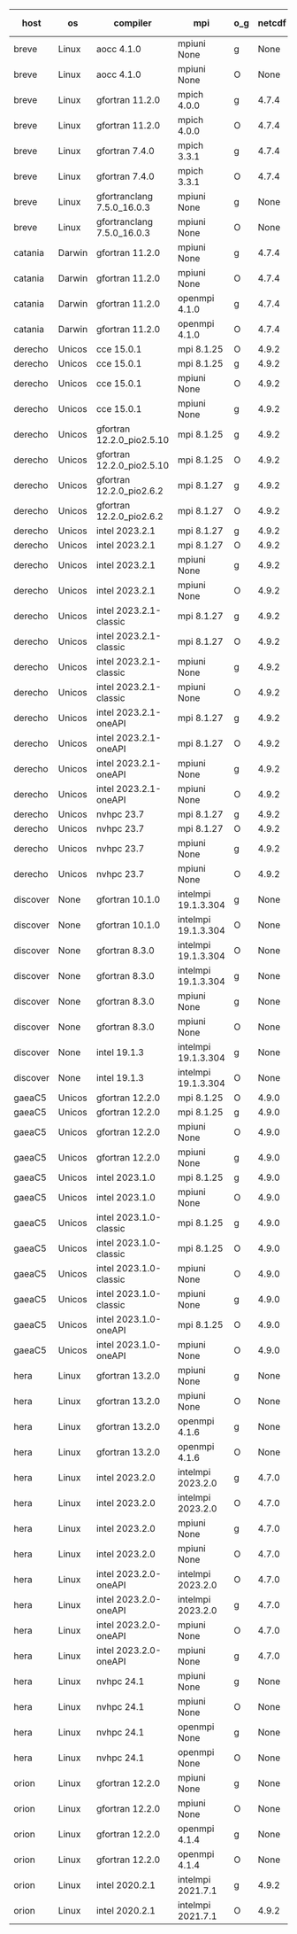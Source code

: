 

| host     | os       | compiler                              | mpi                      | o_g        | netcdf        | build       | u_pass          | u_fail          | s_pass            | s_fail            | e_pass             | e_fail             | nuopc_pass       | nuopc_fail       | artifacts link          |
|----------|----------|---------------------------------------|--------------------------|------------|---------------|-------------|-----------------|-----------------|-------------------|-------------------|--------------------|--------------------|------------------|------------------|-------------------------|
| breve | Linux | aocc 4.1.0 | mpiuni None  | g | None  | PASS | 12502 | 26 | 8 | 0 | 44 | 0 | None | None | <a href="https://github.com/esmf-org/esmf-test-artifacts/tree/a071a99e47792705a9cb11102bff673ea04bec29/develop/aocc/4.1.0/g/mpiuni/None" target="_blank">a071a99</a> | 
| breve | Linux | aocc 4.1.0 | mpiuni None  | O | None  | PASS | 12502 | 26 | 8 | 0 | 44 | 0 | None | None | <a href="https://github.com/esmf-org/esmf-test-artifacts/tree/3ef83193ecbd94c0a2360b831a33c70aaa79d04c/develop/aocc/4.1.0/O/mpiuni/None" target="_blank">3ef8319</a> | 
| breve | Linux | gfortran 11.2.0 | mpich 4.0.0  | g | 4.7.4  | PASS | 14198 | 0 | 50 | 0 | 81 | 0 | 56 | 0 | <a href="https://github.com/esmf-org/esmf-test-artifacts/tree/58d9b3a3b80c8b6096e99ac5e88e97f6d338c4cb/develop/gfortran/11.2.0/g/mpich/4.0.0" target="_blank">58d9b3a</a> | 
| breve | Linux | gfortran 11.2.0 | mpich 4.0.0  | O | 4.7.4  | PASS | 14198 | 0 | 50 | 0 | 81 | 0 | 56 | 0 | <a href="https://github.com/esmf-org/esmf-test-artifacts/tree/dc9f86ab49100e9fb3424a470b76b700f20ecfe2/develop/gfortran/11.2.0/O/mpich/4.0.0" target="_blank">dc9f86a</a> | 
| breve | Linux | gfortran 7.4.0 | mpich 3.3.1  | g | 4.7.4  | PASS | 14198 | 0 | 50 | 0 | 81 | 0 | 56 | 0 | <a href="https://github.com/esmf-org/esmf-test-artifacts/tree/e5ab4ea760dd7f60cd4c257147e9aa79f9cfee9c/develop/gfortran/7.4.0/g/mpich/3.3.1" target="_blank">e5ab4ea</a> | 
| breve | Linux | gfortran 7.4.0 | mpich 3.3.1  | O | 4.7.4  | PASS | 14198 | 0 | 50 | 0 | 81 | 0 | 56 | 0 | <a href="https://github.com/esmf-org/esmf-test-artifacts/tree/ba7848c7e1cb0ec982ed98174d1bbd4e1d101854/develop/gfortran/7.4.0/O/mpich/3.3.1" target="_blank">ba7848c</a> | 
| breve | Linux | gfortranclang 7.5.0_16.0.3 | mpiuni None  | g | None  | PASS | 12528 | 0 | 8 | 0 | 44 | 0 | None | None | <a href="https://github.com/esmf-org/esmf-test-artifacts/tree/19c3d2ec999b44970e0af48dd5365ef5709cf7cb/develop/gfortranclang/7.5.0_16.0.3/g/mpiuni/None" target="_blank">19c3d2e</a> | 
| breve | Linux | gfortranclang 7.5.0_16.0.3 | mpiuni None  | O | None  | PASS | 12528 | 0 | 8 | 0 | 44 | 0 | None | None | <a href="https://github.com/esmf-org/esmf-test-artifacts/tree/03972d2f31113e5b45b20e8a772e2d8191688d6f/develop/gfortranclang/7.5.0_16.0.3/O/mpiuni/None" target="_blank">03972d2</a> | 
| catania | Darwin | gfortran 11.2.0 | mpiuni None  | g | 4.7.4  | PASS | 12528 | 0 | 8 | 0 | 44 | 0 | None | None | <a href="https://github.com/esmf-org/esmf-test-artifacts/tree/10f005fab4abfaa69dcd7cadbece39b914433aad/develop/gfortran/11.2.0/g/mpiuni/None" target="_blank">10f005f</a> | 
| catania | Darwin | gfortran 11.2.0 | mpiuni None  | O | 4.7.4  | PASS | 12528 | 0 | 8 | 0 | 44 | 0 | None | None | <a href="https://github.com/esmf-org/esmf-test-artifacts/tree/1035592f507482dfe3e91ca0d90b0db5cea82853/develop/gfortran/11.2.0/O/mpiuni/None" target="_blank">1035592</a> | 
| catania | Darwin | gfortran 11.2.0 | openmpi 4.1.0  | g | 4.7.4  | PASS | 14195 | 3 | 50 | 0 | 81 | 0 | 56 | 0 | <a href="https://github.com/esmf-org/esmf-test-artifacts/tree/ccc6dff8d58d4ee7db20b1f34cbef255af3ccf71/develop/gfortran/11.2.0/g/openmpi/4.1.0" target="_blank">ccc6dff</a> | 
| catania | Darwin | gfortran 11.2.0 | openmpi 4.1.0  | O | 4.7.4  | PASS | 14195 | 3 | 50 | 0 | 81 | 0 | 56 | 0 | <a href="https://github.com/esmf-org/esmf-test-artifacts/tree/bb5c1e42a3e263480e41b24646843bbc1467f35d/develop/gfortran/11.2.0/O/openmpi/4.1.0" target="_blank">bb5c1e4</a> | 
| derecho | Unicos | cce 15.0.1 | mpi 8.1.25  | O | 4.9.2  | PASS | 14120 | 78 | 50 | 0 | 81 | 0 | 56 | 0 | <a href="https://github.com/esmf-org/esmf-test-artifacts/tree/7027c71b6449b215685f7365301147cea3c6557c/develop/cce/15.0.1/O/mpi/8.1.25" target="_blank">7027c71</a> | 
| derecho | Unicos | cce 15.0.1 | mpi 8.1.25  | g | 4.9.2  | PASS | 14122 | 76 | 50 | 0 | 81 | 0 | 56 | 0 | <a href="https://github.com/esmf-org/esmf-test-artifacts/tree/0b8d8c13942adadb17a5ef58cfb29b087443b76c/develop/cce/15.0.1/g/mpi/8.1.25" target="_blank">0b8d8c1</a> | 
| derecho | Unicos | cce 15.0.1 | mpiuni None  | O | 4.9.2  | PASS | 12293 | 235 | 8 | 0 | 44 | 0 | None | None | <a href="https://github.com/esmf-org/esmf-test-artifacts/tree/a201ba0e3b5054594a419b6f6760fbc7734a4f95/develop/cce/15.0.1/O/mpiuni/None" target="_blank">a201ba0</a> | 
| derecho | Unicos | cce 15.0.1 | mpiuni None  | g | 4.9.2  | PASS | 12452 | 76 | 8 | 0 | 44 | 0 | None | None | <a href="https://github.com/esmf-org/esmf-test-artifacts/tree/634a78bea2f69ff66a870e1ca69acee0101b9633/develop/cce/15.0.1/g/mpiuni/None" target="_blank">634a78b</a> | 
| derecho | Unicos | gfortran 12.2.0_pio2.5.10 | mpi 8.1.25  | g | 4.9.2  | PASS | 14198 | 0 | 50 | 0 | 81 | 0 | 56 | 0 | <a href="https://github.com/esmf-org/esmf-test-artifacts/tree/1de4a21d919dd87944ef4faff68a8cbe6304e79e/develop/gfortran/12.2.0_pio2.5.10/g/mpi/8.1.25" target="_blank">1de4a21</a> | 
| derecho | Unicos | gfortran 12.2.0_pio2.5.10 | mpi 8.1.25  | O | 4.9.2  | PASS | 14198 | 0 | 50 | 0 | 81 | 0 | 56 | 0 | <a href="https://github.com/esmf-org/esmf-test-artifacts/tree/4f0cbb7689938ed53e22e8bd771524e2321e04f7/develop/gfortran/12.2.0_pio2.5.10/O/mpi/8.1.25" target="_blank">4f0cbb7</a> | 
| derecho | Unicos | gfortran 12.2.0_pio2.6.2 | mpi 8.1.27  | g | 4.9.2  | PASS | 14198 | 0 | 50 | 0 | 81 | 0 | 56 | 0 | <a href="https://github.com/esmf-org/esmf-test-artifacts/tree/f0acecbb2965a39ff368b3f857063145efe0c99d/develop/gfortran/12.2.0_pio2.6.2/g/mpi/8.1.27" target="_blank">f0acecb</a> | 
| derecho | Unicos | gfortran 12.2.0_pio2.6.2 | mpi 8.1.27  | O | 4.9.2  | PASS | 14198 | 0 | 50 | 0 | 81 | 0 | 56 | 0 | <a href="https://github.com/esmf-org/esmf-test-artifacts/tree/e370f2da31001daa99f66ca1aa1e67038ac4245a/develop/gfortran/12.2.0_pio2.6.2/O/mpi/8.1.27" target="_blank">e370f2d</a> | 
| derecho | Unicos | intel 2023.2.1 | mpi 8.1.27  | g | 4.9.2  | PASS | 14198 | 0 | 50 | 0 | 81 | 0 | 57 | 0 | <a href="https://github.com/esmf-org/esmf-test-artifacts/tree/07dfb937fe5eef1b4f1f9af05ddbe2d4f960c504/develop/intel/2023.2.1/g/mpi/8.1.27" target="_blank">07dfb93</a> | 
| derecho | Unicos | intel 2023.2.1 | mpi 8.1.27  | O | 4.9.2  | PASS | 14198 | 0 | 50 | 0 | 81 | 0 | 57 | 0 | <a href="https://github.com/esmf-org/esmf-test-artifacts/tree/8972ffab72ed3a38420aab71fbf073c16ddd3b3f/develop/intel/2023.2.1/O/mpi/8.1.27" target="_blank">8972ffa</a> | 
| derecho | Unicos | intel 2023.2.1 | mpiuni None  | g | 4.9.2  | PASS | 12528 | 0 | 8 | 0 | 44 | 0 | None | None | <a href="https://github.com/esmf-org/esmf-test-artifacts/tree/a6de364a5d3d77878f9b45eaeee8dd178a1b3421/develop/intel/2023.2.1/g/mpiuni/None" target="_blank">a6de364</a> | 
| derecho | Unicos | intel 2023.2.1 | mpiuni None  | O | 4.9.2  | PASS | 12528 | 0 | 8 | 0 | 44 | 0 | None | None | <a href="https://github.com/esmf-org/esmf-test-artifacts/tree/775d397e110656e5015ecb46771efc3ce505916a/develop/intel/2023.2.1/O/mpiuni/None" target="_blank">775d397</a> | 
| derecho | Unicos | intel 2023.2.1-classic | mpi 8.1.27  | g | 4.9.2  | PASS | 14198 | 0 | 50 | 0 | 81 | 0 | 56 | 0 | <a href="https://github.com/esmf-org/esmf-test-artifacts/tree/5de2430709ccbc969340990a4eaf5753be9f69ad/develop/intel/2023.2.1-classic/g/mpi/8.1.27" target="_blank">5de2430</a> | 
| derecho | Unicos | intel 2023.2.1-classic | mpi 8.1.27  | O | 4.9.2  | PASS | 14198 | 0 | 50 | 0 | 81 | 0 | 56 | 0 | <a href="https://github.com/esmf-org/esmf-test-artifacts/tree/e6fbdd4bee9bc5d9bd668c5ebbc4c09d8ebec887/develop/intel/2023.2.1-classic/O/mpi/8.1.27" target="_blank">e6fbdd4</a> | 
| derecho | Unicos | intel 2023.2.1-classic | mpiuni None  | g | 4.9.2  | PASS | 12528 | 0 | 8 | 0 | 44 | 0 | None | None | <a href="https://github.com/esmf-org/esmf-test-artifacts/tree/62b8eeb583393d12b9dcdf6b14913b501c844488/develop/intel/2023.2.1-classic/g/mpiuni/None" target="_blank">62b8eeb</a> | 
| derecho | Unicos | intel 2023.2.1-classic | mpiuni None  | O | 4.9.2  | PASS | 12528 | 0 | 8 | 0 | 44 | 0 | None | None | <a href="https://github.com/esmf-org/esmf-test-artifacts/tree/989b219b7aec97fac11d0492a22c36164f56ecc9/develop/intel/2023.2.1-classic/O/mpiuni/None" target="_blank">989b219</a> | 
| derecho | Unicos | intel 2023.2.1-oneAPI | mpi 8.1.27  | g | 4.9.2  | PASS | 14198 | 0 | 50 | 0 | 81 | 0 | 56 | 0 | <a href="https://github.com/esmf-org/esmf-test-artifacts/tree/527e128efc2640691ce96f1d7c3b4847198a4d03/develop/intel/2023.2.1-oneAPI/g/mpi/8.1.27" target="_blank">527e128</a> | 
| derecho | Unicos | intel 2023.2.1-oneAPI | mpi 8.1.27  | O | 4.9.2  | PASS | 14198 | 0 | 49 | 1 | 81 | 0 | 56 | 0 | <a href="https://github.com/esmf-org/esmf-test-artifacts/tree/58a302008cb4ed9341dbe6a21f255c92ef369c5d/develop/intel/2023.2.1-oneAPI/O/mpi/8.1.27" target="_blank">58a3020</a> | 
| derecho | Unicos | intel 2023.2.1-oneAPI | mpiuni None  | g | 4.9.2  | PASS | 12528 | 0 | 8 | 0 | 44 | 0 | None | None | <a href="https://github.com/esmf-org/esmf-test-artifacts/tree/7c8e33f46b16c5725fa4e1ab25a5ec3f5faa4b58/develop/intel/2023.2.1-oneAPI/g/mpiuni/None" target="_blank">7c8e33f</a> | 
| derecho | Unicos | intel 2023.2.1-oneAPI | mpiuni None  | O | 4.9.2  | PASS | 12528 | 0 | 8 | 0 | 44 | 0 | None | None | <a href="https://github.com/esmf-org/esmf-test-artifacts/tree/3970d9864faa42732f6a95329295501b73ce9e3c/develop/intel/2023.2.1-oneAPI/O/mpiuni/None" target="_blank">3970d98</a> | 
| derecho | Unicos | nvhpc 23.7 | mpi 8.1.27  | g | 4.9.2  | PASS | 14198 | 0 | 50 | 0 | 81 | 0 | 56 | 0 | <a href="https://github.com/esmf-org/esmf-test-artifacts/tree/d45c520a0ed614da17bd22fea0bb885797df4d4c/develop/nvhpc/23.7/g/mpi/8.1.27" target="_blank">d45c520</a> | 
| derecho | Unicos | nvhpc 23.7 | mpi 8.1.27  | O | 4.9.2  | PASS | 14198 | 0 | 50 | 0 | 81 | 0 | 56 | 0 | <a href="https://github.com/esmf-org/esmf-test-artifacts/tree/13275afe349476017239212a0ce048e0dbe79443/develop/nvhpc/23.7/O/mpi/8.1.27" target="_blank">13275af</a> | 
| derecho | Unicos | nvhpc 23.7 | mpiuni None  | g | 4.9.2  | PASS | 12528 | 0 | 8 | 0 | 44 | 0 | None | None | <a href="https://github.com/esmf-org/esmf-test-artifacts/tree/8ea700ce02f12b75ab0d43b87d068b0cb7103f26/develop/nvhpc/23.7/g/mpiuni/None" target="_blank">8ea700c</a> | 
| derecho | Unicos | nvhpc 23.7 | mpiuni None  | O | 4.9.2  | PASS | 12528 | 0 | 8 | 0 | 44 | 0 | None | None | <a href="https://github.com/esmf-org/esmf-test-artifacts/tree/e9364cd3f22f7c0c89441879f85205ea8cb6c7a2/develop/nvhpc/23.7/O/mpiuni/None" target="_blank">e9364cd</a> | 
| discover | None | gfortran 10.1.0 | intelmpi 19.1.3.304  | g | None  | FAIL | None | None | None | None | None | None | None | None | <a href="https://github.com/esmf-org/esmf-test-artifacts/tree/492b88a50e4f88215ad7293385ad9861959fc372/develop/gfortran/10.1.0/g/intelmpi/19.1.3.304" target="_blank">492b88a</a> | 
| discover | None | gfortran 10.1.0 | intelmpi 19.1.3.304  | O | None  | FAIL | None | None | None | None | None | None | None | None | <a href="https://github.com/esmf-org/esmf-test-artifacts/tree/e1c8061e50a9d123808249d9d46877a5d9d079f8/develop/gfortran/10.1.0/O/intelmpi/19.1.3.304" target="_blank">e1c8061</a> | 
| discover | None | gfortran 8.3.0 | intelmpi 19.1.3.304  | O | None  | FAIL | None | None | None | None | None | None | None | None | <a href="https://github.com/esmf-org/esmf-test-artifacts/tree/23da8a563aea429864352d506fe27209f40ad5d0/develop/gfortran/8.3.0/O/intelmpi/19.1.3.304" target="_blank">23da8a5</a> | 
| discover | None | gfortran 8.3.0 | intelmpi 19.1.3.304  | g | None  | FAIL | None | None | None | None | None | None | None | None | <a href="https://github.com/esmf-org/esmf-test-artifacts/tree/a6b119a21ff82d1a25114faabeb17c3aff26964a/develop/gfortran/8.3.0/g/intelmpi/19.1.3.304" target="_blank">a6b119a</a> | 
| discover | None | gfortran 8.3.0 | mpiuni None  | g | None  | FAIL | None | None | None | None | None | None | None | None | <a href="https://github.com/esmf-org/esmf-test-artifacts/tree/19d89aca6e94b3413f525bc5174364cacc16c8da/develop/gfortran/8.3.0/g/mpiuni/None" target="_blank">19d89ac</a> | 
| discover | None | gfortran 8.3.0 | mpiuni None  | O | None  | FAIL | None | None | None | None | None | None | None | None | <a href="https://github.com/esmf-org/esmf-test-artifacts/tree/d1e7a7dc1f858a41ba25cb866f16a081d8f5aaf4/develop/gfortran/8.3.0/O/mpiuni/None" target="_blank">d1e7a7d</a> | 
| discover | None | intel 19.1.3 | intelmpi 19.1.3.304  | g | None  | FAIL | None | None | None | None | None | None | None | None | <a href="https://github.com/esmf-org/esmf-test-artifacts/tree/3d33ae6b85bbcf2c75a31c5c2aa60f5adb2d57e7/develop/intel/19.1.3/g/intelmpi/19.1.3.304" target="_blank">3d33ae6</a> | 
| discover | None | intel 19.1.3 | intelmpi 19.1.3.304  | O | None  | FAIL | None | None | None | None | None | None | None | None | <a href="https://github.com/esmf-org/esmf-test-artifacts/tree/bc1aa4f25dc40b51be5aaffd1ed50bcef2bd426b/develop/intel/19.1.3/O/intelmpi/19.1.3.304" target="_blank">bc1aa4f</a> | 
| gaeaC5 | Unicos | gfortran 12.2.0 | mpi 8.1.25  | O | 4.9.0  | PASS | None | None | None | None | None | None | None | None | <a href="https://github.com/esmf-org/esmf-test-artifacts/tree/9293939fe5fad201b2e9a2bbdffea62d04099d43/develop/gfortran/12.2.0/O/mpi/8.1.25" target="_blank">9293939</a> | 
| gaeaC5 | Unicos | gfortran 12.2.0 | mpi 8.1.25  | g | 4.9.0  | PASS | None | None | None | None | None | None | None | None | <a href="https://github.com/esmf-org/esmf-test-artifacts/tree/640ca14ebd3483e88d363d48298e108eaa59ad5a/develop/gfortran/12.2.0/g/mpi/8.1.25" target="_blank">640ca14</a> | 
| gaeaC5 | Unicos | gfortran 12.2.0 | mpiuni None  | O | 4.9.0  | PASS | 12528 | 0 | 8 | 0 | 44 | 0 | None | None | <a href="https://github.com/esmf-org/esmf-test-artifacts/tree/bdaf6fa23e8d9d5704ce9d8f3b47293a31f1b834/develop/gfortran/12.2.0/O/mpiuni/None" target="_blank">bdaf6fa</a> | 
| gaeaC5 | Unicos | gfortran 12.2.0 | mpiuni None  | g | 4.9.0  | PASS | None | None | None | None | None | None | None | None | <a href="https://github.com/esmf-org/esmf-test-artifacts/tree/91f9a4174a61973076ea8f09399e314f50db3253/develop/gfortran/12.2.0/g/mpiuni/None" target="_blank">91f9a41</a> | 
| gaeaC5 | Unicos | intel 2023.1.0 | mpi 8.1.25  | g | 4.9.0  | PASS | None | None | None | None | None | None | None | None | <a href="https://github.com/esmf-org/esmf-test-artifacts/tree/12899829818bbd40e4e9062a5c21f33865e6ddc4/develop/intel/2023.1.0/g/mpi/8.1.25" target="_blank">1289982</a> | 
| gaeaC5 | Unicos | intel 2023.1.0 | mpiuni None  | O | 4.9.0  | PASS | 12528 | 0 | 8 | 0 | 44 | 0 | None | None | <a href="https://github.com/esmf-org/esmf-test-artifacts/tree/ba4828065bb63036679e870c18af1fe412db6eeb/develop/intel/2023.1.0/O/mpiuni/None" target="_blank">ba48280</a> | 
| gaeaC5 | Unicos | intel 2023.1.0-classic | mpi 8.1.25  | g | 4.9.0  | PASS | None | None | None | None | None | None | None | None | <a href="https://github.com/esmf-org/esmf-test-artifacts/tree/0d8bb70676dee7f717abe2a2b9b6690b180cb012/develop/intel/2023.1.0-classic/g/mpi/8.1.25" target="_blank">0d8bb70</a> | 
| gaeaC5 | Unicos | intel 2023.1.0-classic | mpi 8.1.25  | O | 4.9.0  | PASS | None | None | None | None | None | None | None | None | <a href="https://github.com/esmf-org/esmf-test-artifacts/tree/b4cd369a11705dab696c76752e08c7742f41adcb/develop/intel/2023.1.0-classic/O/mpi/8.1.25" target="_blank">b4cd369</a> | 
| gaeaC5 | Unicos | intel 2023.1.0-classic | mpiuni None  | O | 4.9.0  | PASS | 12528 | 0 | 8 | 0 | 44 | 0 | None | None | <a href="https://github.com/esmf-org/esmf-test-artifacts/tree/9faf0f644e4c434f817fc624534bbf9f54244c28/develop/intel/2023.1.0-classic/O/mpiuni/None" target="_blank">9faf0f6</a> | 
| gaeaC5 | Unicos | intel 2023.1.0-classic | mpiuni None  | g | 4.9.0  | PASS | 12528 | 0 | 8 | 0 | 44 | 0 | None | None | <a href="https://github.com/esmf-org/esmf-test-artifacts/tree/4b460dbf24143f6ced07c1146a0e4f78c77dfa26/develop/intel/2023.1.0-classic/g/mpiuni/None" target="_blank">4b460db</a> | 
| gaeaC5 | Unicos | intel 2023.1.0-oneAPI | mpi 8.1.25  | O | 4.9.0  | PASS | 14198 | 0 | 49 | 1 | 81 | 0 | 46 | 10 | <a href="https://github.com/esmf-org/esmf-test-artifacts/tree/266e09c57e78335a480ef3925608b1c658424056/develop/intel/2023.1.0-oneAPI/O/mpi/8.1.25" target="_blank">266e09c</a> | 
| gaeaC5 | Unicos | intel 2023.1.0-oneAPI | mpiuni None  | O | 4.9.0  | PASS | 12528 | 0 | 8 | 0 | 44 | 0 | None | None | <a href="https://github.com/esmf-org/esmf-test-artifacts/tree/45dd4a2619c7014d5b479904433a8a7a98b8ef6e/develop/intel/2023.1.0-oneAPI/O/mpiuni/None" target="_blank">45dd4a2</a> | 
| hera | Linux | gfortran 13.2.0 | mpiuni None  | g | None  | PASS | 12528 | 0 | 8 | 0 | 44 | 0 | None | None | <a href="https://github.com/esmf-org/esmf-test-artifacts/tree/bdf6414f7022baec4172ece36771bff864e678ab/develop/gfortran/13.2.0/g/mpiuni/None" target="_blank">bdf6414</a> | 
| hera | Linux | gfortran 13.2.0 | mpiuni None  | O | None  | PASS | 12528 | 0 | 8 | 0 | 44 | 0 | None | None | <a href="https://github.com/esmf-org/esmf-test-artifacts/tree/ced609a19800aa5c90e056619bc55466e9df5219/develop/gfortran/13.2.0/O/mpiuni/None" target="_blank">ced609a</a> | 
| hera | Linux | gfortran 13.2.0 | openmpi 4.1.6  | g | None  | PASS | 14198 | 0 | 50 | 0 | 81 | 0 | 56 | 0 | <a href="https://github.com/esmf-org/esmf-test-artifacts/tree/8aa4b79af6d8e5466a122147bf8fdf8999cedbe1/develop/gfortran/13.2.0/g/openmpi/4.1.6" target="_blank">8aa4b79</a> | 
| hera | Linux | gfortran 13.2.0 | openmpi 4.1.6  | O | None  | PASS | 14198 | 0 | 50 | 0 | 81 | 0 | 56 | 0 | <a href="https://github.com/esmf-org/esmf-test-artifacts/tree/1ec341340d949575fdb757a106a9a85304687005/develop/gfortran/13.2.0/O/openmpi/4.1.6" target="_blank">1ec3413</a> | 
| hera | Linux | intel 2023.2.0 | intelmpi 2023.2.0  | g | 4.7.0  | PASS | 14198 | 0 | 50 | 0 | 81 | 0 | 56 | 0 | <a href="https://github.com/esmf-org/esmf-test-artifacts/tree/2e2df7d1d7dd85d9d473937fc1ad75248d8bb755/develop/intel/2023.2.0/g/intelmpi/2023.2.0" target="_blank">2e2df7d</a> | 
| hera | Linux | intel 2023.2.0 | intelmpi 2023.2.0  | O | 4.7.0  | PASS | 14198 | 0 | 50 | 0 | 81 | 0 | 56 | 0 | <a href="https://github.com/esmf-org/esmf-test-artifacts/tree/ab444b37ae70dcc76b3c167dd59f6aa0ce33301e/develop/intel/2023.2.0/O/intelmpi/2023.2.0" target="_blank">ab444b3</a> | 
| hera | Linux | intel 2023.2.0 | mpiuni None  | g | 4.7.0  | PASS | 12528 | 0 | 8 | 0 | 44 | 0 | None | None | <a href="https://github.com/esmf-org/esmf-test-artifacts/tree/bd8fc26269ec118a5b7db505e9e00159d1284dbc/develop/intel/2023.2.0/g/mpiuni/None" target="_blank">bd8fc26</a> | 
| hera | Linux | intel 2023.2.0 | mpiuni None  | O | 4.7.0  | PASS | 12528 | 0 | 8 | 0 | 44 | 0 | None | None | <a href="https://github.com/esmf-org/esmf-test-artifacts/tree/c91bdcfe046485d9854f63ffc76850aa3e55c5c1/develop/intel/2023.2.0/O/mpiuni/None" target="_blank">c91bdcf</a> | 
| hera | Linux | intel 2023.2.0-oneAPI | intelmpi 2023.2.0  | O | 4.7.0  | PASS | 14198 | 0 | 49 | 1 | 81 | 0 | 56 | 0 | <a href="https://github.com/esmf-org/esmf-test-artifacts/tree/97d287074e5f21b1f5cd52be9519b4d613920f43/develop/intel/2023.2.0-oneAPI/O/intelmpi/2023.2.0" target="_blank">97d2870</a> | 
| hera | Linux | intel 2023.2.0-oneAPI | intelmpi 2023.2.0  | g | 4.7.0  | PASS | 14198 | 0 | 50 | 0 | 81 | 0 | 56 | 0 | <a href="https://github.com/esmf-org/esmf-test-artifacts/tree/b927c06f12bc98ac79a22772281e6e19d778de09/develop/intel/2023.2.0-oneAPI/g/intelmpi/2023.2.0" target="_blank">b927c06</a> | 
| hera | Linux | intel 2023.2.0-oneAPI | mpiuni None  | O | 4.7.0  | PASS | 12528 | 0 | 8 | 0 | 44 | 0 | None | None | <a href="https://github.com/esmf-org/esmf-test-artifacts/tree/a2098fd491949d8f92ac5e039fd9ee56736cde14/develop/intel/2023.2.0-oneAPI/O/mpiuni/None" target="_blank">a2098fd</a> | 
| hera | Linux | intel 2023.2.0-oneAPI | mpiuni None  | g | 4.7.0  | PASS | 12528 | 0 | 8 | 0 | 44 | 0 | None | None | <a href="https://github.com/esmf-org/esmf-test-artifacts/tree/885f8a5e0e8992af67ff564a9b6dddff4e842fea/develop/intel/2023.2.0-oneAPI/g/mpiuni/None" target="_blank">885f8a5</a> | 
| hera | Linux | nvhpc 24.1 | mpiuni None  | g | None  | PASS | 12528 | 0 | 8 | 0 | 44 | 0 | None | None | <a href="https://github.com/esmf-org/esmf-test-artifacts/tree/c5f5cb34cc4eba33ae2433505e07afe3cfc70c84/develop/nvhpc/24.1/g/mpiuni/None" target="_blank">c5f5cb3</a> | 
| hera | Linux | nvhpc 24.1 | mpiuni None  | O | None  | PASS | 12528 | 0 | 8 | 0 | 44 | 0 | None | None | <a href="https://github.com/esmf-org/esmf-test-artifacts/tree/767e78520645923a5b8c2f93bac566335736f8ff/develop/nvhpc/24.1/O/mpiuni/None" target="_blank">767e785</a> | 
| hera | Linux | nvhpc 24.1 | openmpi None  | g | None  | PASS | 14198 | 0 | 50 | 0 | 81 | 0 | 56 | 0 | <a href="https://github.com/esmf-org/esmf-test-artifacts/tree/bb73edfb077ea4eac5f00f7d2a9745304db3a786/develop/nvhpc/24.1/g/openmpi/None" target="_blank">bb73edf</a> | 
| hera | Linux | nvhpc 24.1 | openmpi None  | O | None  | PASS | 14198 | 0 | 50 | 0 | 81 | 0 | 56 | 0 | <a href="https://github.com/esmf-org/esmf-test-artifacts/tree/1f6f4f8abd59f8f8459073f2b2be43cd30cca691/develop/nvhpc/24.1/O/openmpi/None" target="_blank">1f6f4f8</a> | 
| orion | Linux | gfortran 12.2.0 | mpiuni None  | g | None  | PASS | 12528 | 0 | 8 | 0 | 44 | 0 | None | None | <a href="https://github.com/esmf-org/esmf-test-artifacts/tree/6a453fe39a229c987a841adac5babccfd23aa09b/develop/gfortran/12.2.0/g/mpiuni/None" target="_blank">6a453fe</a> | 
| orion | Linux | gfortran 12.2.0 | mpiuni None  | O | None  | PASS | 12528 | 0 | 8 | 0 | 44 | 0 | None | None | <a href="https://github.com/esmf-org/esmf-test-artifacts/tree/4d27ff634a2a46d3e2aab25e40b43f1b5bcb9114/develop/gfortran/12.2.0/O/mpiuni/None" target="_blank">4d27ff6</a> | 
| orion | Linux | gfortran 12.2.0 | openmpi 4.1.4  | g | None  | PASS | 14198 | 0 | 50 | 0 | 81 | 0 | 44 | 12 | <a href="https://github.com/esmf-org/esmf-test-artifacts/tree/b323b1a62930024704220b8ac016ffb794dcc410/develop/gfortran/12.2.0/g/openmpi/4.1.4" target="_blank">b323b1a</a> | 
| orion | Linux | gfortran 12.2.0 | openmpi 4.1.4  | O | None  | PASS | 14198 | 0 | 50 | 0 | 81 | 0 | 44 | 12 | <a href="https://github.com/esmf-org/esmf-test-artifacts/tree/b6ce05fff6ad13feca1f3ebe3ada7c3c14b3c6fc/develop/gfortran/12.2.0/O/openmpi/4.1.4" target="_blank">b6ce05f</a> | 
| orion | Linux | intel 2020.2.1 | intelmpi 2021.7.1  | g | 4.9.2  | PASS | 14198 | 0 | 50 | 0 | 81 | 0 | 44 | 12 | <a href="https://github.com/esmf-org/esmf-test-artifacts/tree/dbe15ab44cd279833a3c7a0fd829d5b7b8f03768/develop/intel/2020.2.1/g/intelmpi/2021.7.1" target="_blank">dbe15ab</a> | 
| orion | Linux | intel 2020.2.1 | intelmpi 2021.7.1  | O | 4.9.2  | PASS | 14198 | 0 | 50 | 0 | 81 | 0 | 44 | 12 | <a href="https://github.com/esmf-org/esmf-test-artifacts/tree/07f3c549e09e3c8234ceb49330a29103ddab2380/develop/intel/2020.2.1/O/intelmpi/2021.7.1" target="_blank">07f3c54</a> | 

